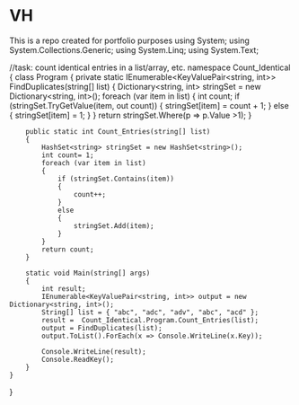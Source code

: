 # VH
This is a repo created for portfolio purposes
using System;
using System.Collections.Generic;
using System.Linq;
using System.Text;


//task: count identical entries in a list/array, etc.
namespace Count_Identical
{
    class Program
    {
        private static IEnumerable<KeyValuePair<string, int>> FindDuplicates(string[] list) {
            Dictionary<string, int> stringSet = new Dictionary<string, int>();
            foreach (var item in list)
            {
                int count;
                if (stringSet.TryGetValue(item, out count))
                {
                    stringSet[item] = count + 1;
                }
                else
                {
                    stringSet[item] = 1;
                }
            }
            return stringSet.Where(p => p.Value >1);
        }


        public static int Count_Entries(string[] list)
        {
            HashSet<string> stringSet = new HashSet<string>();
            int count= 1;
            foreach (var item in list)
            {
                if (stringSet.Contains(item))
                {
                    count++;
                }
                else
                {
                    stringSet.Add(item);
                }               
            }
            return count;
        }

        static void Main(string[] args)
        {
            int result;
            IEnumerable<KeyValuePair<string, int>> output = new Dictionary<string, int>();
            String[] list = { "abc", "adc", "adv", "abc", "acd" };
            result =  Count_Identical.Program.Count_Entries(list);
            output = FindDuplicates(list);
            output.ToList().ForEach(x => Console.WriteLine(x.Key));

            Console.WriteLine(result);
            Console.ReadKey();
        }
    }
}
